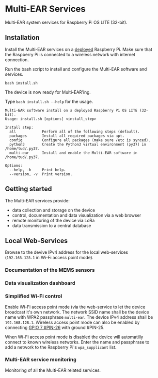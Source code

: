 # Multi-EAR Services

Multi-EAR system services for Raspberry Pi OS LITE (32-bit).

## Installation
Install the Multi-EAR services on a [deployed](https://github.com/Multi-EAR/Multi-EAR-deploy) Raspberry Pi.
Make sure that the Raspberry Pi is connected to a wireless network with internet connection.

Run the bash script to install and configure the Multi-EAR software and services.
```
bash install.sh
```
The device is now ready for Multi-EAR'ing.


Type `bash install.sh --help` for the usage.
```
Multi-EAR software install on a deployed Raspberry Pi OS LITE (32-bit).
Usage: install.sh [options] <install_step>

Install step:
  all            Perform all of the following steps (default).
  packages       Install all required packages via apt.
  config         Configure all packages (make sure /etc is synced).
  python3        Create the Python3 virtual environment (py37) in /home/tud/.py37.
  multi-ear      Install and enable the Multi-EAR software in /home/tud/.py37.

Options:
  --help, -h     Print help.
  --version, -v  Print version.
```

## Getting started

The Multi-EAR services provide:
- data collection and storage on the device
- control, documentation and data visualization via a web browser
- remote monitoring of the device via LoRa
- data transmission to a central database

## Local Web-Services

Browse to the devive IPv4 address for the local web-services (`192.168.128.1` in Wi-Fi access point mode).

### Documentation of the MEMS sensors

### Data visualization dashboard

### Simplified Wi-Fi control

Enable Wi-Fi access point mode (via the web-service to let the device broadcast it's own network.
The network SSID name shall be the device name with WPA2 passphrase `multi-ear`.
The device IPv4 address shall be `192.168.128.1`.
Wireless access point mode can also be enabled by connecting [GPIO 7 #PIN-26](https://pinout.xyz/pinout/pin26_gpio7) with ground #PIN-25.

When Wi-Fi access point mode is disabled the device will automatilly connect to known wireless networks.
Enter the name and passphrase to add a network to the Raspberry Pi's `wpa_supplicant` list.

### Multi-EAR service monitoring

Monitoring of all the Multi-EAR related services.
